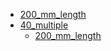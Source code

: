 * [200_mm_length](200_mm_length)
* [40_multiple](40_multiple)
  * [200_mm_length](40_multiple/200_mm_length)
